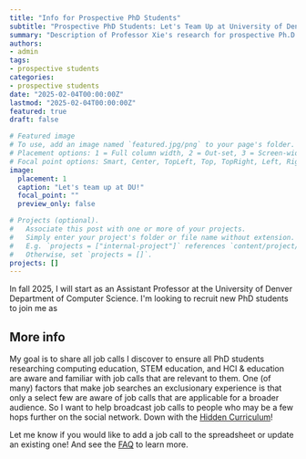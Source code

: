 ```yaml
---
title: "Info for Prospective PhD Students"
subtitle: "Prospective PhD Students: Let's Team Up at University of Denver!"
summary: "Description of Professor Xie's research for prospective Ph.D. students at the University of Denver CS."
authors:
- admin
tags:
- prospective students
categories:
- prospective students
date: "2025-02-04T00:00:00Z"
lastmod: "2025-02-04T00:00:00Z"
featured: true
draft: false

# Featured image
# To use, add an image named `featured.jpg/png` to your page's folder.
# Placement options: 1 = Full column width, 2 = Out-set, 3 = Screen-width
# Focal point options: Smart, Center, TopLeft, Top, TopRight, Left, Right, BottomLeft, Bottom, BottomRight
image:
  placement: 1
  caption: "Let's team up at DU!"
  focal_point: ""
  preview_only: false

# Projects (optional).
#   Associate this post with one or more of your projects.
#   Simply enter your project's folder or file name without extension.
#   E.g. `projects = ["internal-project"]` references `content/project/deep-learning/index.md`.
#   Otherwise, set `projects = []`.
projects: []
---
```


In fall 2025, I will start as an Assistant Professor at the University of Denver Department of Computer Science. I'm looking to recruit new PhD students to join me as 

## More info

My goal is to share all job calls I discover to ensure all PhD students researching computing education, STEM education, and HCI & education are aware and familiar with job calls that are relevant to them. One (of many) factors that make job searches an exclusionary experience is that only a select few are aware of job calls that are applicable for a broader audience. So I want to help broadcast job calls to people who may be a few hops further on the social network. Down with the [Hidden Curriculum](https://www.science.org/careers/2019/05/i-felt-lost-new-academic-culture-then-i-learned-about-hidden-curriculum)!

Let me know if you would like to add a job call to the spreadsheet or update an existing one! And see the [FAQ](https://docs.google.com/spreadsheets/d/12c65-h725DY9kjy9w5KBV23FH8dG2UAgAM1btdBbzRw/edit#gid=1698698701) to learn more.
